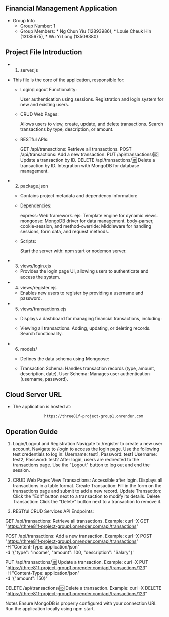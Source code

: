## Financial Management Application
   * Group Info
     * Group Number: 1
     * Group Members:
             * Ng Chun Yiu (12893986),
             * Louie Cheuk Hin (13135675),
             * Wu Yi Long (13508380)

       
## Project File Introduction
* 1. server.js
* This file is the core of the application, responsible for:

  * Login/Logout Functionality:
    
    User authentication using sessions.
    Registration and login system for new and existing users.

  * CRUD Web Pages:
    
    Allows users to view, create, update, and delete transactions.
    Search transactions by type, description, or amount.

  * RESTful APIs:
    
    GET /api/transactions: Retrieve all transactions.
    POST /api/transactions: Add a new transaction.
    PUT /api/transactions/:id: Update a transaction by ID.
    DELETE /api/transactions/:id: Delete a transaction by ID.
    Integration with MongoDB for database management.

* 2. package.json
     
  * Contains project metadata and dependency information:

  * Dependencies:
    
    express: Web framework.
    ejs: Template engine for dynamic views.
    mongoose: MongoDB driver for data management.
    body-parser, cookie-session, and method-override: Middleware for handling sessions, form data, and request methods.

  * Scripts:
    
    Start the server with: npm start or nodemon server.

* 3. views/login.ejs <br>
     
  * Provides the login page UI, allowing users to authenticate and access the system.

* 4. views/register.ejs <br>

  * Enables new users to register by providing a username and password.

* 5. views/transactions.ejs 

  * Displays a dashboard for managing financial transactions, including:

  * Viewing all transactions.
    Adding, updating, or deleting records.
    Search functionality.
    
* 6. models/
     
  * Defines the data schema using Mongoose:

  * Transaction Schema: Handles transaction records (type, amount, description, date).
    User Schema: Manages user authentication (username, password).

## Cloud Server URL
* The application is hosted at:
  
                    https://three81f-project-group1.onrender.com
  
## Operation Guide

1. Login/Logout and Registration
Navigate to /register to create a new user account.
Navigate to /login to access the login page.
Use the following test credentials to log in:
Username: test1, Password: test1
Username: test2, Password: test2
After login, users are redirected to the transactions page.
Use the "Logout" button to log out and end the session.

3. CRUD Web Pages
View Transactions: Accessible after login. Displays all transactions in a table format.
Create Transaction: Fill in the form on the transactions page and submit to add a new record.
Update Transaction: Click the "Edit" button next to a transaction to modify its details.
Delete Transaction: Click the "Delete" button next to a transaction to remove it.

4. RESTful CRUD Services
API Endpoints:

GET /api/transactions: Retrieve all transactions.
Example:
curl -X GET "https://three81f-project-group1.onrender.com/api/transactions"

POST /api/transactions: Add a new transaction.
Example:
curl -X POST "https://three81f-project-group1.onrender.com/api/transactions" \
-H "Content-Type: application/json" \
-d '{"type": "income", "amount": 100, "description": "Salary"}'

PUT /api/transactions/:id: Update a transaction.
Example:
curl -X PUT "https://three81f-project-group1.onrender.com/api/transactions/123" \
-H "Content-Type: application/json" \
-d '{"amount": 150}'

DELETE /api/transactions/:id: Delete a transaction.
Example:
curl -X DELETE "https://three81f-project-group1.onrender.com/api/transactions/123"

Notes
Ensure MongoDB is properly configured with your connection URI.
Run the application locally using npm start.
